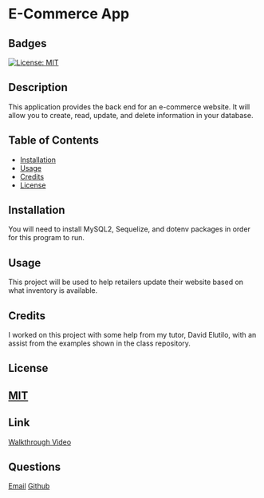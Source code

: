 # E-Commerce App
            
## Badges
[![License: MIT](https://img.shields.io/badge/License-MIT-yellow.svg)](https://opensource.org/licenses/MIT)
## Description
This application provides the back end for an e-commerce website. It will allow you to create, read, update, and delete information in your database.

## Table of Contents

- [Installation](#installation)
- [Usage](#usage)
- [Credits](#credits)
- [License](#license)

## Installation
You will need to install MySQL2, Sequelize, and dotenv packages in order for this program to run.

## Usage
This project will be used to help retailers update their website based on what inventory is available.

## Credits
I worked on this project with some help from my tutor, David Elutilo, with an assist from the examples shown in the class repository.

## License
[MIT](https://choosealicense.com/licenses/mit/)
---
## Link
[Walkthrough Video](https://drive.google.com/file/d/1DddO9i4pvVhzzSpeKKVDKac82B-Vddn_/view)
## Questions
[Email](mailto:michaelicampbell8@gmail.com)
[Github](https://www.github.com/mcampb8)

